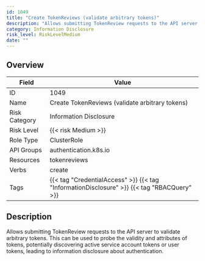 ```yaml
---
id: 1049
title: "Create TokenReviews (validate arbitrary tokens)"
description: "Allows submitting TokenReview requests to the API server to validate arbitrary tokens. This can be used to probe the validity and attributes of tokens, potentially discovering active service account tokens or user tokens, leading to information disclosure about authentication."
category: Information Disclosure
risk_level: RiskLevelMedium
date: ""
---
```


## Overview

| Field         | Value                                                                                      |
| ------------- | ------------------------------------------------------------------------------------------ |
| ID            | 1049                                                                                       |
| Name          | Create TokenReviews (validate arbitrary tokens)                                            |
| Risk Category | Information Disclosure                                                                     |
| Risk Level    | {{< risk Medium >}}                                                                        |
| Role Type     | ClusterRole                                                                                |
| API Groups    | authentication.k8s.io                                                                      |
| Resources     | tokenreviews                                                                               |
| Verbs         | create                                                                                     |
| Tags          | {{< tag "CredentialAccess" >}} {{< tag "InformationDisclosure" >}} {{< tag "RBACQuery" >}} |

## Description

Allows submitting TokenReview requests to the API server to validate arbitrary tokens. This can be used to probe the validity and attributes of tokens, potentially discovering active service account tokens or user tokens, leading to information disclosure about authentication.
